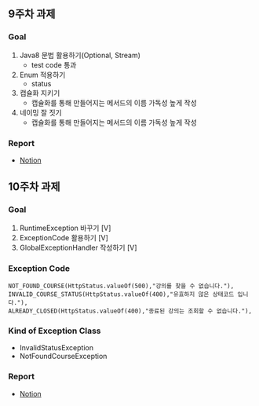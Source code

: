 ## 9주차 과제
### Goal
1. Java8 문법 활용하기(Optional, Stream)
   - test code 통과
2. Enum 적용하기
   - status
3. 캡슐화 지키기
   - 캡슐화를 통해 만들어지는 메서드의 이름 가독성 높게 작성
4. 네이밍 잘 짓기
   - 캡슐화를 통해 만들어지는 메서드의 이름 가독성 높게 작성

### Report
- [Notion](https://trusted-jump-805.notion.site/zero-base-backend-9-_-9f5193c4ccce496397a9432c3efafee7)


## 10주차 과제
### Goal
1. RuntimeException 바꾸기 [V]
2. ExceptionCode 활용하기 [V]
3. GlobalExceptionHandler 작성하기 [V]

### Exception Code
    NOT_FOUND_COURSE(HttpStatus.valueOf(500),"강의를 찾을 수 없습니다."),
    INVALID_COURSE_STATUS(HttpStatus.valueOf(400),"유효하지 않은 상태코드 입니다."),
    ALREADY_CLOSED(HttpStatus.valueOf(400),"종료된 강의는 조회할 수 없습니다."),

### Kind of Exception Class
- InvalidStatusException
- NotFoundCourseException

### Report
- [Notion](https://trusted-jump-805.notion.site/zero-base-backend-10-_-5b82189f9db34377a51a4923174ddf28)
